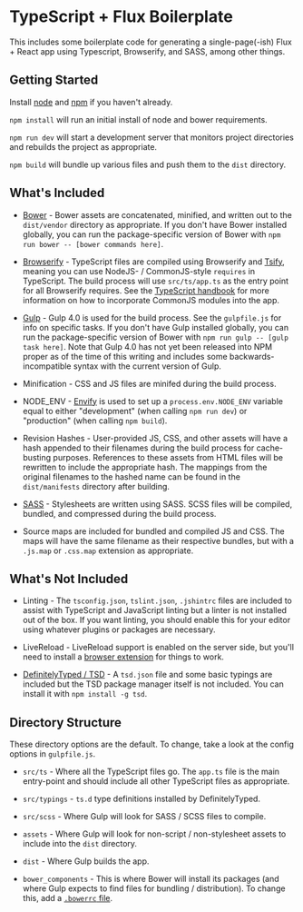 TypeScript + Flux Boilerplate
=============================
This includes some boilerplate code for generating a single-page(-ish) 
Flux + React app using Typescript, Browserify, and SASS, among other things.

Getting Started
---------------
Install [node](https://nodejs.org/download/) and 
[npm](http://blog.npmjs.org/post/85484771375/how-to-install-npm) 
if you haven't already.

`npm install` will run an initial install of node and bower requirements.

`npm run dev` will start a development server that monitors project directories
and rebuilds the project as appropriate.

`npm build` will bundle up various files and push them to the `dist` directory.

What's Included
---------------
* [Bower](http://bower.io) - Bower assets are concatenated, minified, and 
  written out to the `dist/vendor` directory as appropriate. If you don't have 
  Bower installed globally, you can run the package-specific version of Bower 
  with `npm run bower -- [bower commands here]`.

* [Browserify](http://browserify.org/) - TypeScript files are compiled using 
  Browserify and [Tsify](https://www.npmjs.com/package/tsify), meaning you 
  can use NodeJS- / CommonJS-style `requires` in TypeScript. The build process
  will use `src/ts/app.ts` as the entry point for all Browserify requires. 
  See the 
  [TypeScript handbook](http://www.typescriptlang.org/Handbook#modules-going-external)
  for more information on how to incorporate CommonJS modules into the app.

* [Gulp](http://gulpjs.com/) - Gulp 4.0 is used for the build process. See the
  `gulpfile.js` for info on specific tasks. If you don't have Gulp installed
  globally, you can run the package-specific version of Bower 
  with `npm run gulp -- [gulp task here]`. Note that Gulp 4.0 has not yet
  been released into NPM proper as of the time of this writing and includes
  some backwards-incompatible syntax with the current version of Gulp.

* Minification - CSS and JS files are minifed during the build process.

* NODE_ENV - [Envify](https://www.npmjs.com/package/envify) is used to set up 
  a `process.env.NODE_ENV` variable equal to either "development" (when calling 
  `npm run dev`) or "production" (when calling `npm build`).

* Revision Hashes - User-provided JS, CSS, and other assets will have a hash
  appended to their filenames during the build process for cache-busting 
  purposes. References to these assets from HTML files will be rewritten to
  include the appropriate hash. The mappings from the original filenames
  to the hashed name can be found in the `dist/manifests` directory after
  building.

* [SASS](http://sass-lang.com/) - Stylesheets are written using SASS. SCSS
  files will be compiled, bundled, and compressed during the build process.

* Source maps are included for bundled and compiled JS and CSS. The maps will
  have the same filename as their respective bundles, but with a `.js.map` or
  `.css.map` extension as appropriate.

What's Not Included
-------------------
* Linting - The `tsconfig.json`, `tslint.json`, `.jshintrc` files are included 
  to assist with TypeScript and JavaScript linting but a linter is not installed
  out of the box. If you want linting, you should enable this for your editor
  using whatever plugins or packages are necessary.

* LiveReload - LiveReload support is enabled on the server side, but you'll
  need to install a [browser extension](http://livereload.com/extensions/)
  for things to work.

* [DefinitelyTyped / TSD](http://definitelytyped.org/tsd/) - A `tsd.json` file 
  and some basic typings are included but the TSD package manager itself is not 
  included. You can install it with `npm install -g tsd`.

Directory Structure
-------------------
These directory options are the default. To change, take a look at the config
options in `gulpfile.js`.

* `src/ts` - Where all the TypeScript files go. The `app.ts` file is the main
  entry-point and should include all other TypeScript files as appropriate.

* `src/typings` - `ts.d` type definitions installed by DefinitelyTyped.
 
* `src/scss` - Where Gulp will look for SASS / SCSS files to compile.

* `assets` - Where Gulp will look for non-script / non-stylesheet assets
  to include into the `dist` directory.

* `dist` - Where Gulp builds the app.

* `bower_components` - This is where Bower will install its packages (and
  where Gulp expects to find files for bundling / distribution). To change
  this, add a [`.bowerrc` file](http://bower.io/docs/config/).
